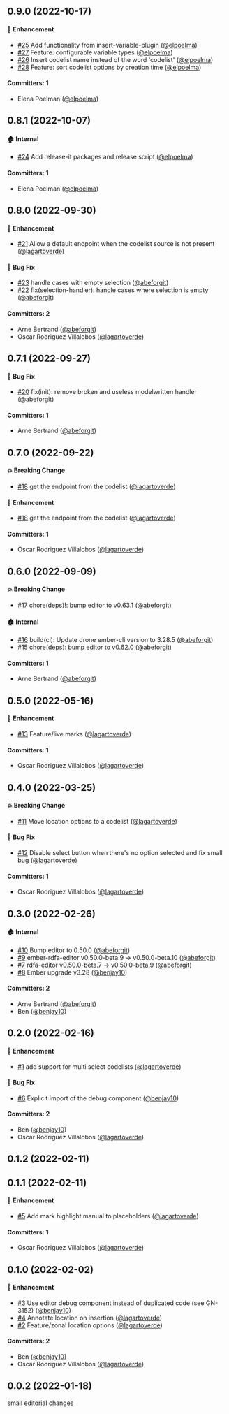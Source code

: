 






## 0.9.0 (2022-10-17)

#### :rocket: Enhancement
* [#25](https://github.com/lblod/ember-rdfa-editor-template-variable-plugin/pull/25) Add functionality from insert-variable-plugin ([@elpoelma](https://github.com/elpoelma))
* [#27](https://github.com/lblod/ember-rdfa-editor-template-variable-plugin/pull/27) Feature: configurable variable types ([@elpoelma](https://github.com/elpoelma))
* [#26](https://github.com/lblod/ember-rdfa-editor-template-variable-plugin/pull/26) Insert codelist name instead of the word 'codelist' ([@elpoelma](https://github.com/elpoelma))
* [#28](https://github.com/lblod/ember-rdfa-editor-template-variable-plugin/pull/28) Feature: sort codelist options by creation time ([@elpoelma](https://github.com/elpoelma))

#### Committers: 1
- Elena Poelman ([@elpoelma](https://github.com/elpoelma))

## 0.8.1 (2022-10-07)

#### :house: Internal
* [#24](https://github.com/lblod/ember-rdfa-editor-template-variable-plugin/pull/24) Add release-it packages and release script ([@elpoelma](https://github.com/elpoelma))

#### Committers: 1
- Elena Poelman ([@elpoelma](https://github.com/elpoelma))

## 0.8.0 (2022-09-30)

#### :rocket: Enhancement
* [#21](https://github.com/lblod/ember-rdfa-editor-template-variable-plugin/pull/21) Allow a default endpoint when the codelist source is not present ([@lagartoverde](https://github.com/lagartoverde))

#### :bug: Bug Fix
* [#23](https://github.com/lblod/ember-rdfa-editor-template-variable-plugin/pull/23) handle cases with empty selection ([@abeforgit](https://github.com/abeforgit))
* [#22](https://github.com/lblod/ember-rdfa-editor-template-variable-plugin/pull/22) fix(selection-handler): handle cases where selection is empty ([@abeforgit](https://github.com/abeforgit))

#### Committers: 2
- Arne Bertrand ([@abeforgit](https://github.com/abeforgit))
- Oscar Rodriguez Villalobos ([@lagartoverde](https://github.com/lagartoverde))

## 0.7.1 (2022-09-27)

#### :bug: Bug Fix
* [#20](https://github.com/lblod/ember-rdfa-editor-template-variable-plugin/pull/20) fix(init): remove broken and useless modelwritten handler ([@abeforgit](https://github.com/abeforgit))

#### Committers: 1
- Arne Bertrand ([@abeforgit](https://github.com/abeforgit))

## 0.7.0 (2022-09-22)

#### :boom: Breaking Change
* [#18](https://github.com/lblod/ember-rdfa-editor-template-variable-plugin/pull/18) get the endpoint from the codelist ([@lagartoverde](https://github.com/lagartoverde))

#### :rocket: Enhancement
* [#18](https://github.com/lblod/ember-rdfa-editor-template-variable-plugin/pull/18) get the endpoint from the codelist ([@lagartoverde](https://github.com/lagartoverde))

#### Committers: 1
- Oscar Rodriguez Villalobos ([@lagartoverde](https://github.com/lagartoverde))


## 0.6.0 (2022-09-09)

#### :boom: Breaking Change
* [#17](https://github.com/lblod/ember-rdfa-editor-template-variable-plugin/pull/17) chore(deps)!: bump editor to v0.63.1 ([@abeforgit](https://github.com/abeforgit))

#### :house: Internal
* [#16](https://github.com/lblod/ember-rdfa-editor-template-variable-plugin/pull/16) build(ci): Update drone ember-cli version to 3.28.5 ([@abeforgit](https://github.com/abeforgit))
* [#15](https://github.com/lblod/ember-rdfa-editor-template-variable-plugin/pull/15) chore(deps): bump editor to v0.62.0 ([@abeforgit](https://github.com/abeforgit))

#### Committers: 1
- Arne Bertrand ([@abeforgit](https://github.com/abeforgit))


## 0.5.0 (2022-05-16)

#### :rocket: Enhancement
* [#13](https://github.com/lblod/ember-rdfa-editor-template-variable-plugin/pull/13) Feature/live marks ([@lagartoverde](https://github.com/lagartoverde))

#### Committers: 1
- Oscar Rodriguez Villalobos ([@lagartoverde](https://github.com/lagartoverde))

## 0.4.0 (2022-03-25)

#### :boom: Breaking Change
* [#11](https://github.com/lblod/ember-rdfa-editor-template-variable-plugin/pull/11) Move location options to a codelist ([@lagartoverde](https://github.com/lagartoverde))

#### :bug: Bug Fix
* [#12](https://github.com/lblod/ember-rdfa-editor-template-variable-plugin/pull/12) Disable select button when there's no option selected and fix small bug ([@lagartoverde](https://github.com/lagartoverde))

#### Committers: 1
- Oscar Rodriguez Villalobos ([@lagartoverde](https://github.com/lagartoverde))

## 0.3.0 (2022-02-26)

#### :house: Internal
* [#10](https://github.com/lblod/ember-rdfa-editor-template-variable-plugin/pull/10) Bump editor to 0.50.0 ([@abeforgit](https://github.com/abeforgit))
* [#9](https://github.com/lblod/ember-rdfa-editor-template-variable-plugin/pull/9) ember-rdfa-editor v0.50.0-beta.9 -> v0.50.0-beta.10 ([@abeforgit](https://github.com/abeforgit))
* [#7](https://github.com/lblod/ember-rdfa-editor-template-variable-plugin/pull/7) rdfa-editor v0.50.0-beta.7 -> v0.50.0-beta.9 ([@abeforgit](https://github.com/abeforgit))
* [#8](https://github.com/lblod/ember-rdfa-editor-template-variable-plugin/pull/8) Ember upgrade v3.28 ([@benjay10](https://github.com/benjay10))

#### Committers: 2
- Arne Bertrand ([@abeforgit](https://github.com/abeforgit))
- Ben ([@benjay10](https://github.com/benjay10))


## 0.2.0 (2022-02-16)

#### :rocket: Enhancement
* [#1](https://github.com/lblod/ember-rdfa-editor-template-variable-plugin/pull/1) add support for multi select codelists ([@lagartoverde](https://github.com/lagartoverde))

#### :bug: Bug Fix
* [#6](https://github.com/lblod/ember-rdfa-editor-template-variable-plugin/pull/6) Explicit import of the debug component ([@benjay10](https://github.com/benjay10))

#### Committers: 2
- Ben ([@benjay10](https://github.com/benjay10))
- Oscar Rodriguez Villalobos ([@lagartoverde](https://github.com/lagartoverde))


## 0.1.2 (2022-02-11)

## 0.1.1 (2022-02-11)

#### :rocket: Enhancement
* [#5](https://github.com/lblod/ember-rdfa-editor-template-variable-plugin/pull/5) Add mark highlight manual to placeholders ([@lagartoverde](https://github.com/lagartoverde))

#### Committers: 1
- Oscar Rodriguez Villalobos ([@lagartoverde](https://github.com/lagartoverde))

## 0.1.0 (2022-02-02)

#### :rocket: Enhancement
* [#3](https://github.com/lblod/ember-rdfa-editor-template-variable-plugin/pull/3) Use editor debug component instead of duplicated code (see GN-3152) ([@benjay10](https://github.com/benjay10))
* [#4](https://github.com/lblod/ember-rdfa-editor-template-variable-plugin/pull/4) Annotate location on insertion ([@lagartoverde](https://github.com/lagartoverde))
* [#2](https://github.com/lblod/ember-rdfa-editor-template-variable-plugin/pull/2) Feature/zonal location options ([@lagartoverde](https://github.com/lagartoverde))

#### Committers: 2
- Ben ([@benjay10](https://github.com/benjay10))
- Oscar Rodriguez Villalobos ([@lagartoverde](https://github.com/lagartoverde))

## 0.0.2 (2022-01-18)
small editorial changes




